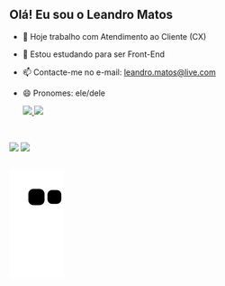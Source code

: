 ## Olá! Eu sou o Leandro Matos

- 🔭 Hoje trabalho com Atendimento ao Cliente (CX)
- 🌱 Estou estudando para ser Front-End
- 📫 Contacte-me no e-mail: leandro.matos@live.com
- 😄 Pronomes: ele/dele

  <div>
    <a href="https://github.com/matosleandro">
      <img height="160em" src="https://github-readme-stats.vercel.app/api?username=matosleandro&show_icons=true&theme=blueberry&include_all_commits=true&count_private=true"/>
      <img height="160em" src="https://github-readme-stats.vercel.app/api/top-langs/?username=matosleandro&layout=compact&langs_count=16&theme=blueberry"/>
  </div>

##
<br>
    <div>
      <a href="https://www.linkedin.com/in/matosleandro/" target="_blank"><img src="https://img.shields.io/badge/LinkedIn-0077B5?style=for-the-badge&logo=linkedin&logoColor=white" target="_blank"></a>
      <a href="mailto:leandro.matos@live.com" target="_blank"><img src="https://img.shields.io/badge/Microsoft_Outlook-0078D4?style=for-the-badge&logo=microsoft-outlook&logoColor=white" target="_blank"></a>
    </div>

 ##

![snake gif](https://github.com/matosleandro/matosleandro/blob/output/github-contribution-grid-snake.svg)
